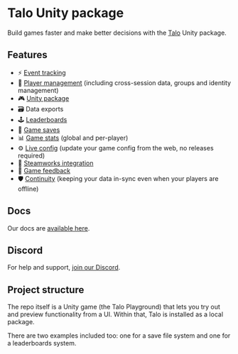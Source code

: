 # Talo Unity package

Build games faster and make better decisions with the [Talo](https://trytalo.com) Unity package.

## Features
- ⚡️ [Event tracking](https://trytalo.com/events)
- 👥 [Player management](https://trytalo.com/players) (including cross-session data, groups and identity management)
- 🎮 [Unity package](https://trytalo.com/unity)
- 🗃️ Data exports
- 🕹️ [Leaderboards](https://trytalo.com/leaderboards)
- 💾 [Game saves](https://trytalo.com/saves)
- 📊 [Game stats](https://trytalo.com/stats) (global and per-player)
- ⚙️ [Live config](https://trytalo.com/live-config) (update your game config from the web, no releases required)
- 🔧 [Steamworks integration](https://trytalo.com/steamworks-integration)
- 💬 [Game feedback](https://trytalo.com/feedback)
- 🛡️ [Continuity](https://trytalo.com/continuity) (keeping your data in-sync even when your players are offline)

## Docs

Our docs are [available here](https://docs.trytalo.com).

## Discord

For help and support, [join our Discord](https://discord.gg/2RWwxXVY3v).

## Project structure

The repo itself is a Unity game (the Talo Playground) that lets you try out and preview functionality from a UI. Within that, Talo is installed as a local package.

There are two examples included too: one for a save file system and one for a leaderboards system. 

